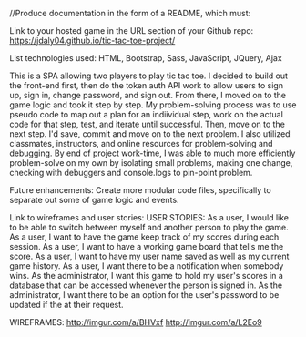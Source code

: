 
//Produce documentation in the form of a README, which must:

Link to your hosted game in the URL section of your Github repo:
https://jdaly04.github.io/tic-tac-toe-project/

List technologies used:
HTML, Bootstrap, Sass, JavaScript, JQuery, Ajax

This is a SPA allowing two players to play tic tac toe. I decided to build
out the front-end first, then do the token auth API work to allow users to
sign up, sign in, change password, and sign out. From there, I moved on to the
game logic and took it step by step. My problem-solving process was to use
pseudo code to map out a plan for an indiividual step, work on the actual code
for that step, test, and iterate until successful. Then, move on to the next
step. I'd save, commit and move on to the next problem. I also utilized
classmates, instructors, and online resources for problem-solving and debugging.
By end of project work-time, I was able to much more efficiently problem-solve
on my own by isolating small problems, making one change, checking with debuggers
and console.logs to pin-point problem.

Future enhancements:
Create more modular code files, specifically to separate out some of game logic
and events.

Link to wireframes and user stories:
  USER STORIES:
 As a user, I would like to be able to switch between myself and another person to play the game.
 As a user, I want to have the game keep track of my scores during each session.
 As a user, I want to have a working game board that tells me the score.
 As a user, I want to have my user name saved as well as my current game history.
 As a user, I want there to be a notification when somebody wins.
 As the administrator, I want this game to hold my user's scores in a database
 that can be accessed whenever the person is signed in.
 As the administrator, I want there to be an option for the user's password to
 be updated if the at their request.

  WIREFRAMES:
  http://imgur.com/a/BHVxf
  http://imgur.com/a/L2Eo9
